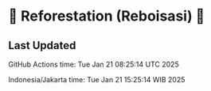 
# 🌳 Reforestation (Reboisasi) 🌲

## Last Updated

GitHub Actions time: Tue Jan 21 08:25:14 UTC 2025

Indonesia/Jakarta time: Tue Jan 21 15:25:14 WIB 2025
